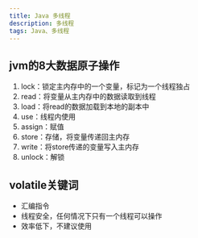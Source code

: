 ```yaml
---
title: Java 多线程
description: 多线程
tags: Java、多线程
---
```



jvm的8大数据原子操作
 -
1. lock：锁定主内存中的一个变量，标记为一个线程独占
2. read：将变量从主内存中的数据读取到线程
3. load：将read的数据加载到本地的副本中
4. use：线程内使用
5. assign：赋值
6. store：存储，将变量传递回主内存
7. write：将store传递的变量写入主内存
8. unlock：解锁

volatile关键词
-
- 汇编指令
- 线程安全，任何情况下只有一个线程可以操作
- 效率低下，不建议使用




